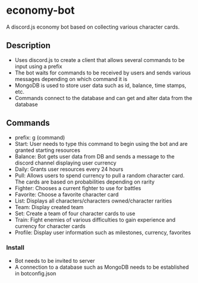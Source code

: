 # economy-bot
A discord.js economy bot based on collecting various character cards. 

## Description
- Uses discord.js to create a client that allows several commands to be input using a prefix
- The bot waits for commands to be received by users and sends various messages depending on which command it is
- MongoDB is used to store user data such as id, balance, time stamps, etc.
- Commands connect to the database and can get and alter data from the database

## Commands
- prefix: g (command)
- Start: User needs to type this command to begin using the bot and are granted starting resources
- Balance: Bot gets user data from DB and sends a message to the discord channel displaying user currency
- Daily: Grants user resources every 24 hours
- Pull: Allows users to spend currency to pull a random character card. The cards are based on probabilities depending on rarity
- Fighter: Chooses a current fighter to use for battles
- Favorite: Choose a favorite character card
- List: Displays all characters/characters owned/character rarities
- Team: Display created team
- Set: Create a team of four character cards to use
- Train: Fight enemies of various difficulties to gain experience and currency for character cards
- Profile: Display user information such as milestones, currency, favorites

### Install
- Bot needs to be invited to server
- A connection to a database such as MongoDB needs to be established in botconfig.json
